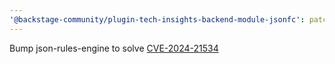 ```yaml
---
'@backstage-community/plugin-tech-insights-backend-module-jsonfc': patch
---
```


Bump json-rules-engine to solve [CVE-2024-21534](https://github.com/backstage/backstage/issues/27386)
